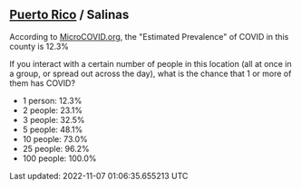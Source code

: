
## [Puerto Rico](/united-states/puerto-rico) / Salinas

According to [MicroCOVID.org](http://microcovid.org),
the "Estimated Prevalence" of COVID in this county is 12.3%

If you interact with a certain number of people in this location
(all at once in a group, or spread out across the day), what is the chance that
1 or more of them has COVID?

- 1 person: 12.3%
- 2 people: 23.1%
- 3 people: 32.5%
- 5 people: 48.1%
- 10 people: 73.0%
- 25 people: 96.2%
- 100 people: 100.0%

Last updated: 2022-11-07 01:06:35.655213 UTC
